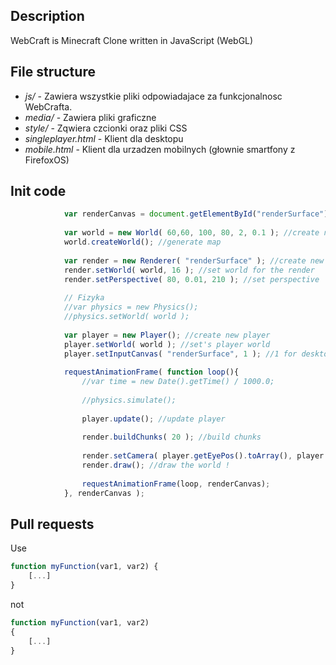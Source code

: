 Description
---------------------

WebCraft is Minecraft Clone written in JavaScript (WebGL)

File structure
---------------------

+ *js/* - Zawiera wszystkie pliki odpowiadajace za funkcjonalnosc WebCrafta.
+ *media/* - Zawiera pliki graficzne
+ *style/* - Zqwiera czcionki oraz pliki CSS
+ *singleplayer.html* - Klient dla desktopu
+ *mobile.html* - Klient dla urzadzen mobilnych (głownie smartfony z FirefoxOS)

Init code
---------------------
```javascript
			var renderCanvas = document.getElementById("renderSurface");
			
			var world = new World( 60,60, 100, 80, 2, 0.1 ); //create new world
			world.createWorld(); //generate map
			
			var render = new Renderer( "renderSurface" ); //create new render
			render.setWorld( world, 16 ); //set world for the render
			render.setPerspective( 80, 0.01, 210 ); //set perspective
			
			// Fizyka
			//var physics = new Physics();
			//physics.setWorld( world );
			
			var player = new Player(); //create new player
			player.setWorld( world ); //set's player world
			player.setInputCanvas( "renderSurface", 1 ); //1 for desktop version, 2 for mobile version
					
			requestAnimationFrame( function loop(){
				//var time = new Date().getTime() / 1000.0;
				
				//physics.simulate();
				
				player.update(); //update player
				
				render.buildChunks( 20 ); //build chunks
				
				render.setCamera( player.getEyePos().toArray(), player.angles ); //set camera
				render.draw(); //draw the world !
                
				requestAnimationFrame(loop, renderCanvas);
			}, renderCanvas );
```

Pull requests
---------------------
Use
```javascript
function myFunction(var1, var2) {
    [...]
}
```
not
```javascript
function myFunction(var1, var2)
{
    [...]
}
```